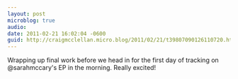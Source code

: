 ```yaml
---
layout: post
microblog: true
audio: 
date: 2011-02-21 16:02:04 -0600
guid: http://craigmcclellan.micro.blog/2011/02/21/t39807090126110720.html
---
```

Wrapping up final work before we head in for the first day of tracking on @sarahmccary's EP in the morning.  Really excited!
